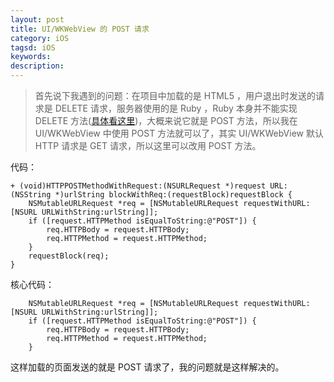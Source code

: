 ```yaml
---
layout: post
title: UI/WKWebView 的 POST 请求
category: iOS
tagsd: iOS
keywords:
description:
---
```


> 首先说下我遇到的问题：在项目中加载的是 HTML5 ，用户退出时发送的请求是 DELETE 请求，服务器使用的是 Ruby ，Ruby 本身并不能实现 DELETE 方法([具体看这里](http://railscasts.com/episodes/77-destroy-without-javascript))，大概来说它就是 POST 方法，所以我在 UI/WKWebView 中使用 POST 方法就可以了，其实 UI/WKWebView 默认 HTTP 请求是 GET 请求，所以这里可以改用 POST 方法。


代码：

	+ (void)HTTPPOSTMethodWithRequest:(NSURLRequest *)request URL:(NSString *)urlString blockWithReq:(requestBlock)requestBlock {
	    NSMutableURLRequest *req = [NSMutableURLRequest requestWithURL:[NSURL URLWithString:urlString]];
	    if ([request.HTTPMethod isEqualToString:@"POST"]) {
	        req.HTTPBody = request.HTTPBody;
	        req.HTTPMethod = request.HTTPMethod;
	    }
	    requestBlock(req);
	}


核心代码：

	    NSMutableURLRequest *req = [NSMutableURLRequest requestWithURL:[NSURL URLWithString:urlString]];
	    if ([request.HTTPMethod isEqualToString:@"POST"]) {
	        req.HTTPBody = request.HTTPBody;
	        req.HTTPMethod = request.HTTPMethod;
	    }
	    
这样加载的页面发送的就是 POST 请求了，我的问题就是这样解决的。
